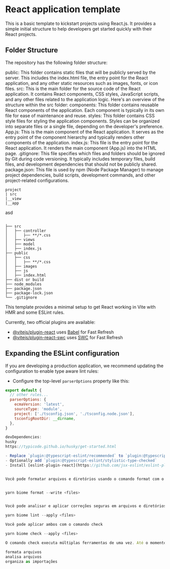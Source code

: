 # React application template

This is a basic template to kickstart projects using React.js. It provides a simple initial structure to help developers get started quickly with their React projects.

## Folder Structure
The repository has the following folder structure:

public: This folder contains static files that will be publicly served by the server. This includes the index.html file, the entry point for the React application, and any other static resources such as images, fonts, or icon files.
src: This is the main folder for the source code of the React application. It contains React components, CSS styles, JavaScript scripts, and any other files related to the application logic. Here's an overview of the structure within the src folder:
components: This folder contains reusable React components of the application. Each component is typically in its own file for ease of maintenance and reuse.
styles: This folder contains CSS style files for styling the application components. Styles can be organized into separate files or a single file, depending on the developer's preference.
App.js: This is the main component of the React application. It serves as the entry point of the component hierarchy and typically renders other components of the application.
index.js: This file is the entry point for the React application. It renders the main component (App.js) into the HTML page.
.gitignore: This file specifies which files and folders should be ignored by Git during code versioning. It typically includes temporary files, build files, and development dependencies that should not be publicly shared.
package.json: This file is used by npm (Node Package Manager) to manage project dependencies, build scripts, development commands, and other project-related configurations.
```
project
| src
|__view
|__app

```
asd
```

├── src
│   ├── controller
│   │   ├── **/*.css
│   ├── views
│   ├── model
│   ├── index.js
├── public
│   ├── css
│   │   ├── **/*.css
│   ├── images
│   ├── js
│   ├── index.html
├── dist or build
├── node_modules
├── package.json
├── package-lock.json
└── .gitignore
```

This template provides a minimal setup to get React working in Vite with HMR and some ESLint rules.

Currently, two official plugins are available:

- [@vitejs/plugin-react](https://github.com/vitejs/vite-plugin-react/blob/main/packages/plugin-react/README.md) uses [Babel](https://babeljs.io/) for Fast Refresh
- [@vitejs/plugin-react-swc](https://github.com/vitejs/vite-plugin-react-swc) uses [SWC](https://swc.rs/) for Fast Refresh

## Expanding the ESLint configuration

If you are developing a production application, we recommend updating the configuration to enable type aware lint rules:

- Configure the top-level `parserOptions` property like this:

```js
export default {
  // other rules...
  parserOptions: {
    ecmaVersion: 'latest',
    sourceType: 'module',
    project: ['./tsconfig.json', './tsconfig.node.json'],
    tsconfigRootDir: __dirname,
  },
}

devDependencies:
husky
https://typicode.github.io/husky/get-started.html

- Replace `plugin:@typescript-eslint/recommended` to `plugin:@typescript-eslint/recommended-type-checked` or `plugin:@typescript-eslint/strict-type-checked`
- Optionally add `plugin:@typescript-eslint/stylistic-type-checked`
- Install [eslint-plugin-react](https://github.com/jsx-eslint/eslint-plugin-react) and add `plugin:react/recommended` & `plugin:react/jsx-runtime` to the `extends` list


Você pode formatar arquivos e diretórios usando o comando format com o parâmetro --write:


yarn biome format --write <files>


Você pode analisar e aplicar correções seguras em arquivos e diretórios utilizando o comando lint com o parâmetro --apply:

yarn biome lint --apply <files>

Você pode aplicar ambos com o comando check

yarn biome check --apply <files>

O comando check executa múltiplas ferramentas de uma vez. Até o momento, ele:

formata arquivos
analisa arquivos
organiza as importações